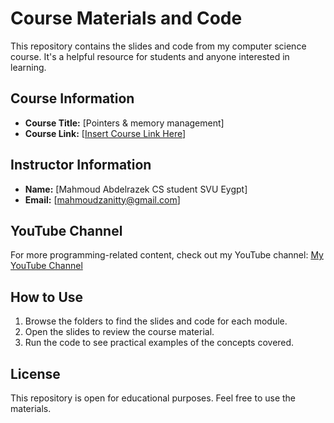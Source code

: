 # Course Materials and Code

This repository contains the slides and code from my computer science course. It's a helpful resource for students and anyone interested in learning.

## Course Information

- **Course Title:** [Pointers & memory management]
- **Course Link:** [[Insert Course Link Here](https://www.youtube.com/@m_abrazeg)]

## Instructor Information

- **Name:** [Mahmoud Abdelrazek CS student SVU Eygpt]
- **Email:** [mahmoudzanitty@gmail.com]

## YouTube Channel

For more programming-related content, check out my YouTube channel: [My YouTube Channel](https://www.youtube.com/@m_abrazeg)

## How to Use

1. Browse the folders to find the slides and code for each module.
2. Open the slides to review the course material.
3. Run the code to see practical examples of the concepts covered.

## License

This repository is open for educational purposes. Feel free to use the materials.
